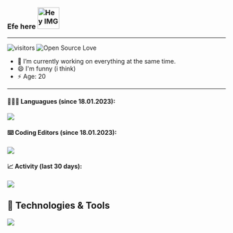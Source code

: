 ### Efe here <img src="https://github.githubassets.com/images/mona-whisper.gif" height="50px" width="50px" alt="Hey IMG" />
---

![visitors](https://visitor-badge.laobi.icu/badge?page_id=efebagri.efebagri)
![Open Source Love](https://badges.frapsoft.com/os/v1/open-source.svg?v=102)

- 🔭 I’m currently working on everything at the same time.
- 😄 I'm funny (i think)
- ⚡ Age: 20

---

#### 🧑🏻‍💻 Languagues (since 18.01.2023):

<img src="https://wakatime.com/share/@A1m2e3k4/6c0a2631-d162-4758-a341-d7df285e8539.png" />

#### ⌨️ Coding Editors (since 18.01.2023):

<img src="https://wakatime.com/share/@A1m2e3k4/a7a9f877-cdaf-4927-aac2-dd696054f25b.png" />

#### 📈 Activity (last 30 days):

<img src="https://wakatime.com/share/@A1m2e3k4/a0517b96-91c0-4c4b-8046-45c649428f57.png" />

## 🔧 Technologies & Tools

<img src="https://wakatime.com/share/@A1m2e3k4/931bbd10-6dce-40c6-b254-19f08f20c417.png" />
